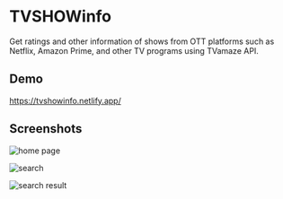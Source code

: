 
# TVSHOWinfo

Get ratings and other information
of shows from OTT platforms such as Netflix, Amazon
Prime, and other TV programs using TVamaze API.
## Demo

https://tvshowinfo.netlify.app/


## Screenshots

![home page](https://user-images.githubusercontent.com/67874769/187043293-8022707a-2194-4ba7-9119-0de713bff229.JPG)


![search](https://user-images.githubusercontent.com/67874769/187043579-1ab8a15f-192f-4b41-9f66-c48761c5f0e1.JPG)


![search result](https://user-images.githubusercontent.com/67874769/187043413-4b31227d-3173-4612-85c0-adb497a13c1e.JPG)





